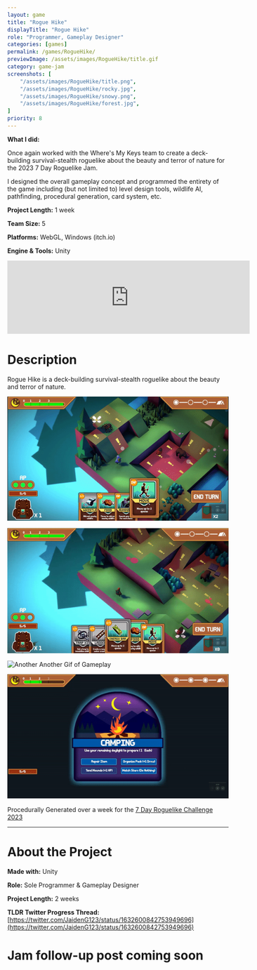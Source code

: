 ```yaml
---
layout: game
title: "Rogue Hike"
displayTitle: "Rogue Hike"
role: "Programmer, Gameplay Designer"
categories: [games]
permalink: /games/RogueHike/
previewImage: /assets/images/RogueHike/title.gif
category: game-jam
screenshots: [
    "/assets/images/RogueHike/title.png",
    "/assets/images/RogueHike/rocky.jpg",
    "/assets/images/RogueHike/snowy.png",
    "/assets/images/RogueHike/forest.jpg",
]
priority: 8 
---
```

**What I did:** 

Once again worked with the Where's My Keys team to create a deck-building survival-stealth roguelike about the beauty and terror of nature for the 2023 7 Day Roguelike Jam.

I designed the overall gameplay concept and programmed the entirety of the game including (but not limited to) level design tools, wildlife AI, pathfinding, procedural generation, card system, etc.

**Project Length:** 1 week

**Team Size:** 5

**Platforms:** WebGL, Windows (itch.io)

**Engine & Tools:** Unity
<!--more-->


<div class="itch-container">
<iframe src="https://itch.io/embed/1954398?bg_color=ac6137&amp;fg_color=222222&amp;link_color=ffffff&amp;border_color=8dd9b9" width="552" height="167" frameborder="0"><a href="https://jaideng123.itch.io/rogue-hike">Rogue Hike by Jaiden Gerig, zruby, bordenary, Brandon Garcia</a></iframe>
</div>

# Description
Rogue Hike is a deck-building survival-stealth roguelike about the beauty and terror of nature.

![Gif of Gameplay](/assets/images/RogueHike/alert.gif)

![Another Gif of Gameplay](/assets/images/RogueHike/ladder.gif)

![Another Another Gif of Gameplay](/assets/images/RogueHike/food.gif)

![Another Another Another Gif of Gameplay](/assets/images/RogueHike/camp.gif)


Procedurally Generated over a week for the [7 Day Roguelike Challenge 2023](https://itch.io/jam/7drl-challenge-2023)


---
# About the Project
**Made with:** Unity

**Role:** Sole Programmer & Gameplay Designer

**Project Length:** 2 weeks

**TLDR Twitter Progress Thread:** [https://twitter.com/JaidenG123/status/1632600842753949696](https://twitter.com/JaidenG123/status/1632600842753949696)

# Jam follow-up post coming soon